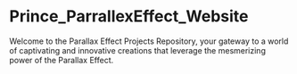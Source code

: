 # Prince_ParrallexEffect_Website
Welcome to the Parallax Effect Projects Repository, your gateway to a world of captivating and innovative creations that leverage the mesmerizing power of the Parallax Effect. 
